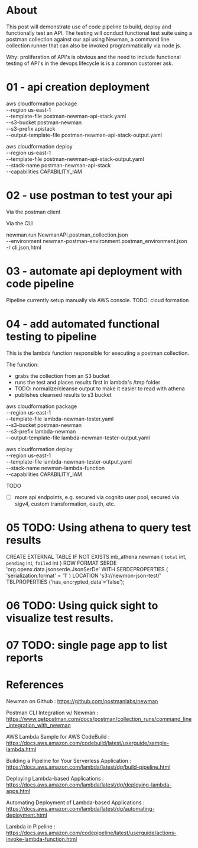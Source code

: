 # About

This post will demonstrate use of code pipeline to build, deploy and functionally test an API. The testing will conduct 
functional test suite using a postman collection against our api using Newman, a command line collection runner that 
can also be invoked programmatically via node js.

Why: proliferation of API's is obvious and the need to include functional testing of API's in the devops lifecycle is is a common 
customer ask. 


# 01 - api creation deployment

aws cloudformation package \
--region us-east-1 \
--template-file postman-newman-api-stack.yaml \
--s3-bucket postman-newman \
--s3-prefix apistack \
--output-template-file postman-newman-api-stack-output.yaml
    
   
aws cloudformation deploy \
--region us-east-1 \
--template-file postman-newman-api-stack-output.yaml \
--stack-name postman-newman-api-stack \
--capabilities CAPABILITY_IAM 


# 02 - use postman to test your api

Via the postman client

Via the CLI

newman run NewmanAPI.postman_collection.json \
--environment newman-postman-environment.postman_environment.json \
-r cli,json,html 

# 03 - automate api deployment with code pipeline

Pipeline currently setup manually via AWS console. 
TODO: cloud formation


# 04 - add automated functional testing to pipeline 

This is the lambda function responsible for executing a postman collection. 

The function:
- grabs the collection from an S3 bucket
- runs the test and places results first in lambda's /tmp folder
- TODO: normalize/cleanse output to make it easier to read with athena
- publishes cleansed results to s3 bucket

aws cloudformation package \
--region us-east-1 \
--template-file lambda-newman-tester.yaml \
--s3-bucket postman-newman \
--s3-prefix lambda-newman \
--output-template-file lambda-newman-tester-output.yaml
    
   
aws cloudformation deploy \
--region us-east-1 \
--template-file lambda-newman-tester-output.yaml \
--stack-name newman-lambda-function \
--capabilities CAPABILITY_IAM 

TODO
- [ ] more api endpoints, e.g. secured via cognito user pool, secured via sigv4, custom transformation, oauth, etc.

# 05 TODO: Using athena to query test results

CREATE EXTERNAL TABLE IF NOT EXISTS mb_athena.newman (
  `total` int,
  `pending` int,
  `failed` int 
)
ROW FORMAT SERDE 'org.openx.data.jsonserde.JsonSerDe'
WITH SERDEPROPERTIES (
  'serialization.format' = '1'
) LOCATION 's3://newmon-json-test/'
TBLPROPERTIES ('has_encrypted_data'='false');


# 06 TODO: Using quick sight to visualize test results.


# 07 TODO: single page app to list reports
    

# References

Newman on Github                                        : https://github.com/postmanlabs/newman

Postman CLI Integration w/ Newman                       : https://www.getpostman.com/docs/postman/collection_runs/command_line_integration_with_newman

AWS Lambda Sample for AWS CodeBuild                     : https://docs.aws.amazon.com/codebuild/latest/userguide/sample-lambda.html

Building a Pipeline for Your Serverless Application     : https://docs.aws.amazon.com/lambda/latest/dg/build-pipeline.html

Deploying Lambda-based Applications                     : https://docs.aws.amazon.com/lambda/latest/dg/deploying-lambda-apps.html

Automating Deployment of Lambda-based Applications      : https://docs.aws.amazon.com/lambda/latest/dg/automating-deployment.html

Lambda in Pipeline                                      : https://docs.aws.amazon.com/codepipeline/latest/userguide/actions-invoke-lambda-function.html
